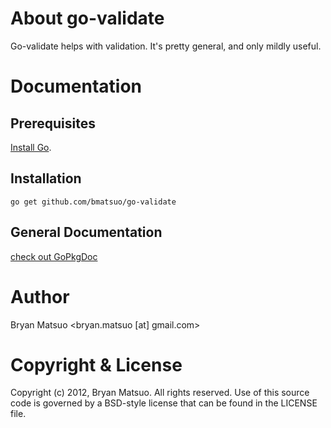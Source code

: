 
[install go]: http://golang.org/install.html "Install Go"
[the godoc url]: http://localhost:6060/pkg/github.com/bmatsuo/go-validate/ "the Godoc URL"
[gopkgdoc url]: http://gopkgdoc.appspot.com/pkg/github.com/bmatsuo/go-validate/ "the GoPkgDoc URL"

About go-validate
=============

Go-validate helps with validation. It's pretty general, and only mildly useful.

Documentation
=============

Prerequisites
-------------

[Install Go][].

Installation
-------------

    go get github.com/bmatsuo/go-validate

General Documentation
---------------------

[check out GoPkgDoc][gopkgdoc url]


Author
======

Bryan Matsuo &lt;bryan.matsuo [at] gmail.com&gt;

Copyright & License
===================

Copyright (c) 2012, Bryan Matsuo.
All rights reserved.
Use of this source code is governed by a BSD-style license that can be
found in the LICENSE file.
